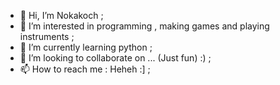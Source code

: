 - 👋 Hi, I’m Nokakoch ;
- 👀 I’m interested in programming , making games and playing instruments ;
- 🌱 I’m currently learning python ;
- 💞️ I’m looking to collaborate on ... (Just fun) :) ;
- 📫 How to reach me : Heheh :] ;

<!---
Nokakoch/Nokakoch is a ✨ special ✨ repository because its `README.md` (this file) appears on your GitHub profile.
You can click the Preview link to take a look at your changes.
--->
